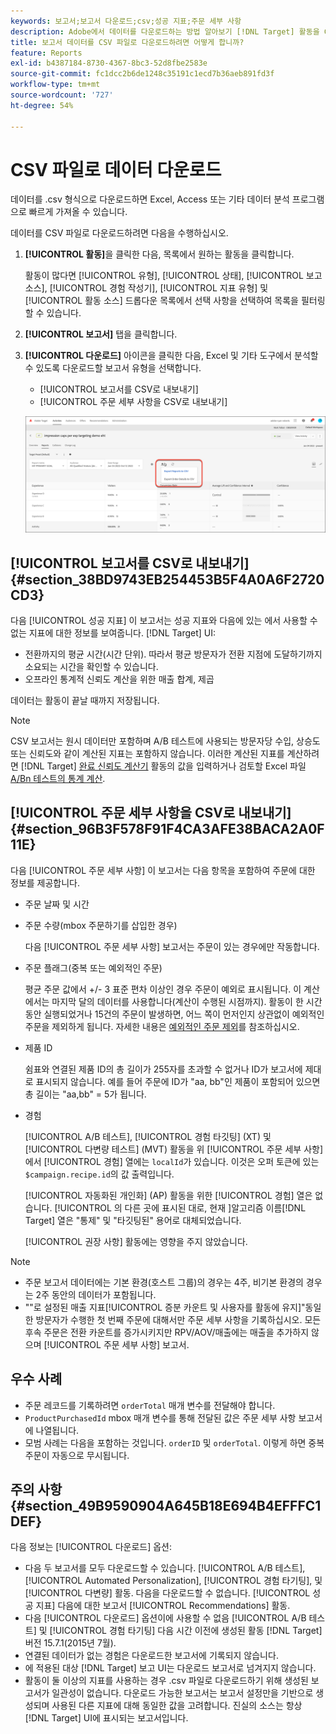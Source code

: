 ```yaml
---
keywords: 보고서;보고서 다운로드;csv;성공 지표;주문 세부 사항
description: Adobe에서 데이터를 다운로드하는 방법 알아보기 [!DNL Target] 활동을 CVS 형식으로 만들어 Excel, Access 또는 기타 데이터 분석 프로그램으로 빠르게 가져올 수 있습니다.
title: 보고서 데이터를 CSV 파일로 다운로드하려면 어떻게 합니까?
feature: Reports
exl-id: b4387184-8730-4367-8bc3-52d8fbe2583e
source-git-commit: fc1dcc2b6de1248c35191c1ecd7b36aeb891fd3f
workflow-type: tm+mt
source-wordcount: '727'
ht-degree: 54%

---
```


# CSV 파일로 데이터 다운로드

데이터를 .csv 형식으로 다운로드하면 Excel, Access 또는 기타 데이터 분석 프로그램으로 빠르게 가져올 수 있습니다.

데이터를 CSV 파일로 다운로드하려면 다음을 수행하십시오.

1. **[!UICONTROL 활동]**&#x200B;을 클릭한 다음, 목록에서 원하는 활동을 클릭합니다.

   활동이 많다면 [!UICONTROL 유형], [!UICONTROL 상태], [!UICONTROL 보고 소스], [!UICONTROL 경험 작성기], [!UICONTROL 지표 유형] 및 [!UICONTROL 활동 소스] 드롭다운 목록에서 선택 사항을 선택하여 목록을 필터링할 수 있습니다.

1. **[!UICONTROL 보고서]** 탭을 클릭합니다.
1. **[!UICONTROL 다운로드]** 아이콘을 클릭한 다음, Excel 및 기타 도구에서 분석할 수 있도록 다운로드할 보고서 유형을 선택합니다.

   * [!UICONTROL 보고서를 CSV로 내보내기]
   * [!UICONTROL 주문 세부 사항을 CSV로 내보내기]

   ![다운로드 옵션](/help/main/c-reports/assets/download-options.png)

## [!UICONTROL 보고서를 CSV로 내보내기] {#section_38BD9743EB254453B5F4A0A6F2720CD3}

다음 [!UICONTROL 성공 지표] 이 보고서는 성공 지표와 다음에 있는 에서 사용할 수 없는 지표에 대한 정보를 보여줍니다. [!DNL Target] UI:

* 전환까지의 평균 시간(시간 단위). 따라서 평균 방문자가 전환 지점에 도달하기까지 소요되는 시간을 확인할 수 있습니다.
* 오프라인 통계적 신뢰도 계산을 위한 매출 합계, 제곱

데이터는 활동이 끝날 때까지 저장됩니다.

>[!NOTE]
>
>CSV 보고서는 원시 데이터만 포함하며 A/B 테스트에 사용되는 방문자당 수입, 상승도 또는 신뢰도와 같이 계산된 지표는 포함하지 않습니다. 이러한 계산된 지표를 계산하려면 [!DNL Target] [완료 신뢰도 계산기](/help/main/assets/complete_confidence_calculator.xlsx) 활동의 값을 입력하거나 검토할 Excel 파일 [A/Bn 테스트의 통계 계산](/help/main/c-reports/statistical-methodology/statistical-calculations.md).

## [!UICONTROL 주문 세부 사항을 CSV로 내보내기] {#section_96B3F578F91F4CA3AFE38BACA2A0F11E}

다음 [!UICONTROL 주문 세부 사항] 이 보고서는 다음 항목을 포함하여 주문에 대한 정보를 제공합니다.

* 주문 날짜 및 시간
* 주문 수량(mbox 주문하기를 삽입한 경우)

   다음 [!UICONTROL 주문 세부 사항] 보고서는 주문이 있는 경우에만 작동합니다.

* 주문 플래그(중복 또는 예외적인 주문)

   평균 주문 값에서 +/- 3 표준 편차 이상인 경우 주문이 예외로 표시됩니다. 이 계산에서는 마지막 달의 데이터를 사용합니다(계산이 수행된 시점까지). 활동이 한 시간 동안 실행되었거나 15건의 주문이 발생하면, 어느 쪽이 먼저인지 상관없이 예외적인 주문을 제외하게 됩니다. 자세한 내용은 [예외적인 주문 제외](/help/main/c-reports/c-report-settings/excluding-extreme-orders.md#task_2AE7743FFCDD466DAEEB720BE5F33DAA)를 참조하십시오.

* 제품 ID

   쉼표와 연결된 제품 ID의 총 길이가 255자를 초과할 수 없거나 ID가 보고서에 제대로 표시되지 않습니다. 예를 들어 주문에 ID가 &quot;aa, bb&quot;인 제품이 포함되어 있으면 총 길이는 &quot;aa,bb&quot; = 5가 됩니다.

* 경험

   [!UICONTROL A/B 테스트], [!UICONTROL 경험 타깃팅] (XT) 및 [!UICONTROL 다변량 테스트] (MVT) 활동을 위 [!UICONTROL 주문 세부 사항]에서 [!UICONTROL 경험] 열에는 `localId`가 있습니다. 이것은 오퍼 토큰에 있는 `$campaign.recipe.id`의 값 출력입니다.

   [!UICONTROL 자동화된 개인화] (AP) 활동을 위한 [!UICONTROL 경험] 열은 없습니다. [!UICONTROL 의 다른 곳에 표시된 대로, 현재 ]알고리즘 이름[!DNL Target] 열은 &quot;통제&quot; 및 &quot;타깃팅된&quot; 용어로 대체되었습니다.

   [!UICONTROL 권장 사항] 활동에는 영향을 주지 않았습니다.

>[!NOTE]
>
>* 주문 보고서 데이터에는 기본 환경(호스트 그룹)의 경우는 4주, 비기본 환경의 경우는 2주 동안의 데이터가 포함됩니다.
>* &quot;&quot;로 설정된 매출 지표[!UICONTROL 증분 카운트 및 사용자를 활동에 유지]&quot;동일한 방문자가 수행한 첫 번째 주문에 대해서만 주문 세부 사항을 기록하십시오. 모든 후속 주문은 전환 카운트를 증가시키지만 RPV/AOV/매출에는 매출을 추가하지 않으며 [!UICONTROL 주문 세부 사항] 보고서.


## 우수 사례

* 주문 레코드를 기록하려면 `orderTotal` 매개 변수를 전달해야 합니다.
* `ProductPurchasedId` mbox 매개 변수를 통해 전달된 값은 주문 세부 사항 보고서에 나열됩니다.
* 모범 사례는 다음을 포함하는 것입니다. `orderID` 및 `orderTotal`. 이렇게 하면 중복 주문이 자동으로 무시됩니다.

## 주의 사항 {#section_49B9590904A645B18E694B4EFFFC1DEF}

다음 정보는 [!UICONTROL 다운로드] 옵션:

* 다음 두 보고서를 모두 다운로드할 수 있습니다. [!UICONTROL A/B 테스트], [!UICONTROL Automated Personalization], [!UICONTROL 경험 타기팅], 및 [!UICONTROL 다변량] 활동. 다음을 다운로드할 수 없습니다. [!UICONTROL 성공 지표] 다음에 대한 보고서 [!UICONTROL Recommendations] 활동.
* 다음 [!UICONTROL 다운로드] 옵션이에 사용할 수 없음 [!UICONTROL A/B 테스트] 및 [!UICONTROL 경험 타기팅] 다음 시간 이전에 생성된 활동 [!DNL Target] 버전 15.7.1(2015년 7월).
* 연결된 데이터가 없는 경험은 다운로드한 보고서에 기록되지 않습니다.
* 에 적용된 대상 [!DNL Target] 보고 UI는 다운로드 보고서로 넘겨지지 않습니다.
* 활동이 둘 이상의 지표를 사용하는 경우 .csv 파일로 다운로드하기 위해 생성된 보고서가 일관성이 없습니다. 다운로드 가능한 보고서는 보고서 설정만을 기반으로 생성되며 사용된 다른 지표에 대해 동일한 값을 고려합니다. 진실의 소스는 항상 [!DNL Target] UI에 표시되는 보고서입니다.
